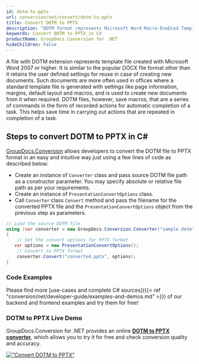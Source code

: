 ```yaml
---
id: dotm-to-pptx
url: conversion/net/convert/dotm-to-pptx
title: Convert DOTM to PPTX
description: "DOTM format represents Microsoft Word Macro-Enabled Template with .dotm extension. Learn how to convert DOTM to PPTX file programmatically in C# language using GroupDocs.Conversion for .NET library."
keywords: Convert DOTM to PPTX in C#
productName: GroupDocs.Conversion for .NET
hideChildren: False
---
```


A file with DOTM extension represents template file created with Microsoft Word 2007 or higher. It is similar to the popular DOCX file format other than it retains the user defined settings for reuse in case of creating new documents. Such documents are more often used in offices where a standard template file is generated with settings like page information, margins, default layout and macros, and is used to create new documents from it when required. DOTM files, however, save macros, that are a series of commands in the form of recorded actions for automatic completion of a task. This helps save time in carrying out actions that are repeated in completion of a task.

## Steps to convert DOTM to PPTX in C#

[GroupDocs.Conversion](https://products.groupdocs.com/conversion/net) allows developers to convert the DOTM file to PPTX format in an easy and intuitive way just using a few lines of code as described below:

* Create an instance of `Converter` class and pass source DOTM file path as a constructor parameter. You may specify absolute or relative file path as per your requirements. 
* Create an instance of `PresentationConvertOptions` class.
* Call `Converter` class `Convert` method and pass the filename for the converted PPTX file and the `PresentationConvertOptions` object from the previous step as parameters.

```csharp
// Load the source DOTM file
using (var converter = new GroupDocs.Conversion.Converter("sample.dotm"))
{
    // Set the convert options for PPTX format
   var options = new PresentationConvertOptions();
    // Convert to PPTX format
    converter.Convert("converted.pptx", options);
}
```

### Code Examples

Please find more [use-cases and complete C# sources]({{< ref "conversion/net/developer-guide/examples-and-demos.md" >}}) of our backend and frontend examples and try them for free!

### DOTM to PPTX Live Demo

GroupDocs.Conversion for .NET provides an online [**DOTM to PPTX converter**](https://products.groupdocs.app/conversion/dotm-to-pptx), which allows you to try it for free and check conversion quality and accuracy.

[!["Convert DOTM to PPTX"](conversion/net/images/convert-to-pptx/convert-dotm-to-pptx.png)](https://products.groupdocs.app/conversion/dotm-to-pptx)